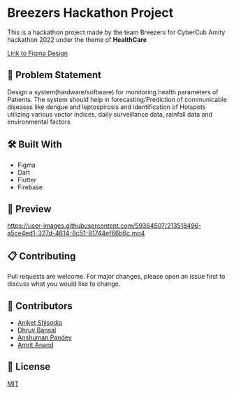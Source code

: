 # Breezers Hackathon Project

This is a hackathon project made by the team Breezers for CyberCub Amity hackathon 2022 under the theme of <b>HealthCare</b>

[Link to Figma Design](https://www.figma.com/file/U20OyXQUeN2wJWZRbwE8re/Healthy-India?node-id=0%3A1&t=hUWwTaYc1gDkrptW-0)

## 💾 Problem Statement

Design a system(hardware/software) for monitoring health parameters of Patients. The system should help in forecasting/Prediction of communicable diseases like dengue and leptospirosis and identification of Hotspots utilizing various vector indices, daily surveillance data, rainfall data and environmental factors

## 🛠️ Built With

- Figma
- Dart
- Flutter
- Firebase

## 🎥 Preview
https://user-images.githubusercontent.com/59364507/213518496-a5ce4ed1-327d-4614-8c51-81744ef66b6c.mp4


## 📋  Contributing

Pull requests are welcome. For major changes, please open an issue first to discuss what you would like to change.

## 📓 Contributors

- [Aniket Shisodia](https://github.com/aniketshisodia)
- [Dhruv Bansal](https://github.com/MRfantastic3DGamer)
- [Anshuman Pandey](https://github.com/anshu-6537)
- [Amrit Anand](https://github.com/galahad42)
## 📜  License
[MIT](./LICENSE)
